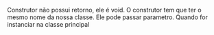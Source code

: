 Construtor não possui retorno, ele é void.
O construtor tem que ter o mesmo nome da nossa classe.
Ele pode passar parametro.
Quando for instanciar na classe principal